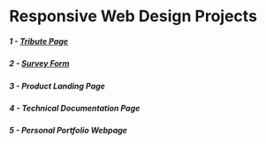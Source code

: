 # Responsive Web Design Projects

##### 1 - [Tribute Page](https://codepen.io/safambrk/full/MWvjoEM)

##### 2 - [Survey Form](https://codepen.io/safambrk/full/OJjRYjX)

##### 3 - Product Landing Page

##### 4 - Technical Documentation Page

##### 5 - Personal Portfolio Webpage
